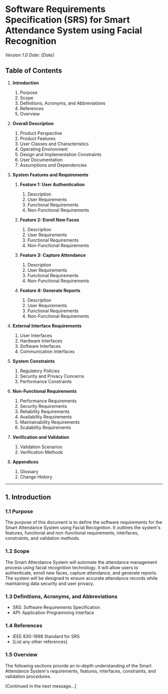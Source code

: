# Software Requirements Specification (SRS) for Smart Attendance System using Facial Recognition
*Version 1.0*
*Date: [Date]*

## Table of Contents

1. **Introduction**
   1. Purpose
   2. Scope
   3. Definitions, Acronyms, and Abbreviations
   4. References
   5. Overview

2. **Overall Description**
   1. Product Perspective
   2. Product Features
   3. User Classes and Characteristics
   4. Operating Environment
   5. Design and Implementation Constraints
   6. User Documentation
   7. Assumptions and Dependencies

3. **System Features and Requirements**
   1. **Feature 1: User Authentication**
      1. Description
      2. User Requirements
      3. Functional Requirements
      4. Non-Functional Requirements

   2. **Feature 2: Enroll New Faces**
      1. Description
      2. User Requirements
      3. Functional Requirements
      4. Non-Functional Requirements

   3. **Feature 3: Capture Attendance**
      1. Description
      2. User Requirements
      3. Functional Requirements
      4. Non-Functional Requirements

   4. **Feature 4: Generate Reports**
      1. Description
      2. User Requirements
      3. Functional Requirements
      4. Non-Functional Requirements

4. **External Interface Requirements**
   1. User Interfaces
   2. Hardware Interfaces
   3. Software Interfaces
   4. Communication Interfaces

5. **System Constraints**
   1. Regulatory Policies
   2. Security and Privacy Concerns
   3. Performance Constraints

6. **Non-Functional Requirements**
   1. Performance Requirements
   2. Security Requirements
   3. Reliability Requirements
   4. Availability Requirements
   5. Maintainability Requirements
   6. Scalability Requirements

7. **Verification and Validation**
   1. Validation Scenarios
   2. Verification Methods

8. **Appendices**
   1. Glossary
   2. Change History

---

## 1. Introduction

### 1.1 Purpose
The purpose of this document is to define the software requirements for the Smart Attendance System using Facial Recognition. It outlines the system's features, functional and non-functional requirements, interfaces, constraints, and validation methods.

### 1.2 Scope
The Smart Attendance System will automate the attendance management process using facial recognition technology. It will allow users to authenticate, enroll new faces, capture attendance, and generate reports. The system will be designed to ensure accurate attendance records while maintaining data security and user privacy.

### 1.3 Definitions, Acronyms, and Abbreviations
- SRS: Software Requirements Specification
- API: Application Programming Interface

### 1.4 References
- IEEE 830-1998 Standard for SRS
- [List any other references]

### 1.5 Overview
The following sections provide an in-depth understanding of the Smart Attendance System's requirements, features, interfaces, constraints, and validation procedures.

[Continued in the next message...]
